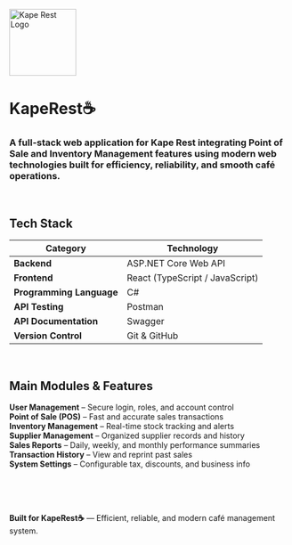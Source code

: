 <p align="left">
  <img src="https://github.com/Jesc06/Images-Sources/blob/main/kape%20logo.png" width="120" alt="Kape Rest Logo">
</p>

<h1 align="left">KapeRest☕</h1>
<h3 align="left">
  A full-stack web application for <b>Kape Rest</b> integrating Point of Sale and Inventory Management features using modern web technologies built for efficiency, reliability, and smooth café operations.
</h3>

<br>


<div align="left">

## Tech Stack

| Category | Technology |
|-----------|-------------|
| **Backend** | ASP.NET Core Web API |
| **Frontend** | React (TypeScript / JavaScript) |
| **Programming Language** | C# |
| **API Testing** | Postman |
| **API Documentation** | Swagger |
| **Version Control** | Git & GitHub |

<br>

## Main Modules & Features

**User Management** – Secure login, roles, and account control  
**Point of Sale (POS)** – Fast and accurate sales transactions  
**Inventory Management** – Real-time stock tracking and alerts  
**Supplier Management** – Organized supplier records and history  
**Sales Reports** – Daily, weekly, and monthly performance summaries  
**Transaction History** – View and reprint past sales  
**System Settings** – Configurable tax, discounts, and business info  



<br>
<br>
<br>

<p align="left">
  <b>Built for KapeRest☕</b> — Efficient, reliable, and modern café management system.
</p>

</div>
